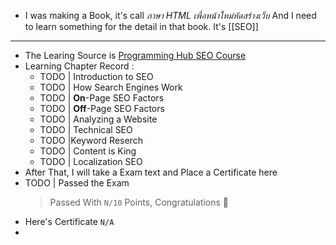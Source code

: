 - I was making a Book, it's call *ภาษา HTML เพื่อหน้าใหม่หัดสร้างเว็บ* And I need to learn something for the detail in that book. It's [[SEO]]
---
- The Learing Source is [Programming Hub SEO Course](https://programminghub.io/coursedetail/programming/learn/SEO/70)
- Learning Chapter Record :
	- TODO | Introduction to SEO
	- TODO | How Search Engines Work
	- TODO | **On**-Page SEO Factors
	- TODO | **Off**-Page SEO Factors
	- TODO | Analyzing a Website
	- TODO | Technical SEO
	- TODO |Keyword Reserch
	- TODO | Content is King
	- TODO | Localization SEO
- After That, I will take a Exam text and Place a Certificate here
- TODO | Passed the Exam
	> Passed With `N/10` Points, Congratulations 🎉
- Here's Certificate `N/A`
-
